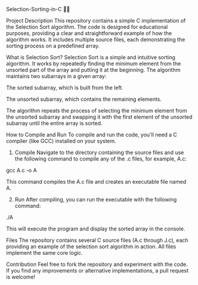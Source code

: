 Selection-Sorting-in-C 👨‍💻

Project Description
This repository contains a simple C implementation of the Selection Sort algorithm. The code is designed for educational purposes, providing a clear and straightforward example of how the algorithm works. It includes multiple source files, each demonstrating the sorting process on a predefined array.

What is Selection Sort?
Selection Sort is a simple and intuitive sorting algorithm. It works by repeatedly finding the minimum element from the unsorted part of the array and putting it at the beginning. The algorithm maintains two subarrays in a given array:

The sorted subarray, which is built from the left.

The unsorted subarray, which contains the remaining elements.

The algorithm repeats the process of selecting the minimum element from the unsorted subarray and swapping it with the first element of the unsorted subarray until the entire array is sorted.

How to Compile and Run
To compile and run the code, you'll need a C compiler (like GCC) installed on your system.

1. Compile
Navigate to the directory containing the source files and use the following command to compile any of the .c files, for example, A.c:

gcc A.c -o A

This command compiles the A.c file and creates an executable file named A.

2. Run
After compiling, you can run the executable with the following command:

./A

This will execute the program and display the sorted array in the console.

Files
The repository contains several C source files (A.c through J.c), each providing an example of the selection sort algorithm in action. All files implement the same core logic.

Contribution
Feel free to fork the repository and experiment with the code. If you find any improvements or alternative implementations, a pull request is welcome!
